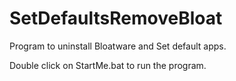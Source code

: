 # SetDefaultsRemoveBloat
Program to uninstall Bloatware and Set default apps.

Double click on StartMe.bat to run the program.

